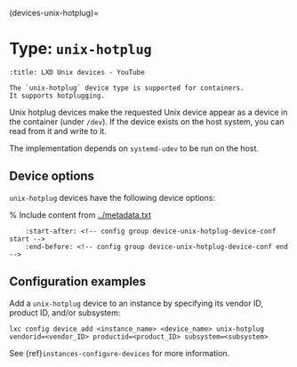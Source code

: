 (devices-unix-hotplug)=
# Type: `unix-hotplug`

```{youtube} https://www.youtube.com/watch?v=C2e3LD5wLI8
:title: LXD Unix devices - YouTube
```

```{note}
The `unix-hotplug` device type is supported for containers.
It supports hotplugging.
```

Unix hotplug devices make the requested Unix device appear as a device in the container (under `/dev`).
If the device exists on the host system, you can read from it and write to it.

The implementation depends on `systemd-udev` to be run on the host.

## Device options

`unix-hotplug` devices have the following device options:

% Include content from [../metadata.txt](../metadata.txt)
```{include} ../metadata.txt
    :start-after: <!-- config group device-unix-hotplug-device-conf start -->
    :end-before: <!-- config group device-unix-hotplug-device-conf end -->
```

## Configuration examples

Add a `unix-hotplug` device to an instance by specifying its vendor ID, product ID, and/or subsystem:

    lxc config device add <instance_name> <device_name> unix-hotplug vendorid=<vendor_ID> productid=<product_ID> subsystem=<subsystem>

See {ref}`instances-configure-devices` for more information.
